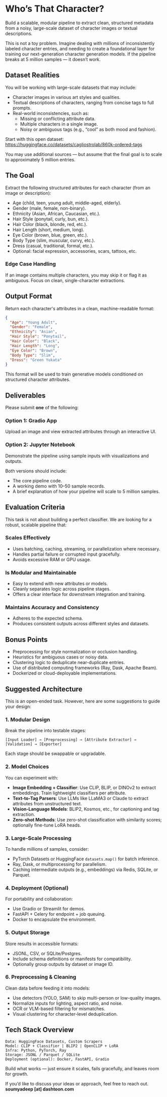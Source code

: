 # Who’s That Character?

Build a scalable, modular pipeline to extract clean, structured metadata from a noisy, large-scale dataset of character images or textual descriptions.

This is not a toy problem. Imagine dealing with millions of inconsistently labeled character entries, and needing to create a foundational layer for training our next-generation character generation models. If the pipeline breaks at 5 million samples — it doesn’t work.

## Dataset Realities

You will be working with large-scale datasets that may include:

- Character images in various art styles and qualities.
- Textual descriptions of characters, ranging from concise tags to full prompts.
- Real-world inconsistencies, such as:
  - Missing or conflicting attribute data.
  - Multiple characters in a single image.
  - Noisy or ambiguous tags (e.g., “cool” as both mood and fashion).

Start with this open dataset:  
https://huggingface.co/datasets/cagliostrolab/860k-ordered-tags

You may use additional sources — but assume that the final goal is to scale to approximately 5 million entries.

## The Goal

Extract the following structured attributes for each character (from an image or description):

- Age (child, teen, young adult, middle-aged, elderly).
- Gender (male, female, non-binary).
- Ethnicity (Asian, African, Caucasian, etc.).
- Hair Style (ponytail, curly, bun, etc.).
- Hair Color (black, blonde, red, etc.).
- Hair Length (short, medium, long).
- Eye Color (brown, blue, green, etc.).
- Body Type (slim, muscular, curvy, etc.).
- Dress (casual, traditional, formal, etc.).
- Optional: facial expression, accessories, scars, tattoos, etc.

### Edge Case Handling

If an image contains multiple characters, you may skip it or flag it as ambiguous. Focus on clean, single-character extractions.

## Output Format

Return each character's attributes in a clean, machine-readable format:

```json
{
  "Age": "Young Adult",
  "Gender": "Female",
  "Ethnicity": "Asian",
  "Hair Style": "Ponytail",
  "Hair Color": "Black",
  "Hair Length": "Long",
  "Eye Color": "Brown",
  "Body Type": "Slim",
  "Dress": "Green Yukata"
}
````

This format will be used to train generative models conditioned on structured character attributes.

## Deliverables

Please submit **one** of the following:

### Option 1: Gradio App

Upload an image and view extracted attributes through an interactive UI.

### Option 2: Jupyter Notebook

Demonstrate the pipeline using sample inputs with visualizations and outputs.

Both versions should include:

* The core pipeline code.
* A working demo with 10–50 sample records.
* A brief explanation of how your pipeline will scale to 5 million samples.

## Evaluation Criteria

This task is not about building a perfect classifier. We are looking for a robust, scalable pipeline that:

### Scales Effectively

* Uses batching, caching, streaming, or parallelization where necessary.
* Handles partial failure or corrupted input gracefully.
* Avoids excessive RAM or GPU usage.

### Is Modular and Maintainable

* Easy to extend with new attributes or models.
* Cleanly separates logic across pipeline stages.
* Offers a clear interface for downstream integration and training.

### Maintains Accuracy and Consistency

* Adheres to the expected schema.
* Produces consistent outputs across different styles and datasets.

## Bonus Points

* Preprocessing for style normalization or occlusion handling.
* Heuristics for ambiguous cases or noisy data.
* Clustering logic to deduplicate near-duplicate entries.
* Use of distributed computing frameworks (Ray, Dask, Apache Beam).
* Dockerized or cloud-deployable implementations.

## Suggested Architecture

This is an open-ended task. However, here are some suggestions to guide your design:

### 1. Modular Design

Break the pipeline into testable stages:

```
[Input Loader] → [Preprocessing] → [Attribute Extractor] → [Validation] → [Exporter]
```

Each stage should be swappable or upgradable.

### 2. Model Choices

You can experiment with:

* **Image Embedding + Classifier**: Use CLIP, BLIP, or DINOv2 to extract embeddings. Train lightweight classifiers per attribute.
* **Text-to-Tag Parsers**: Use LLMs like LLaMA3 or Claude to extract attributes from unstructured text.
* **Vision-Language Models**: BLIP2, Kosmos, etc., for captioning and tag extraction.
* **Zero-shot Methods**: Use zero-shot classification with similarity scores; optionally fine-tune LoRA heads.

### 3. Large-Scale Processing

To handle millions of samples, consider:

* PyTorch Datasets or HuggingFace `datasets.map()` for batch inference.
* Ray, Dask, or multiprocessing for parallelism.
* Caching intermediate outputs (e.g., embeddings) via Redis, SQLite, or Parquet.

### 4. Deployment (Optional)

For portability and collaboration:

* Use Gradio or Streamlit for demos.
* FastAPI + Celery for endpoint + job queuing.
* Docker to encapsulate the environment.

### 5. Output Storage

Store results in accessible formats:

* JSONL, CSV, or SQLite/Postgres.
* Include schema definitions or manifests for compatibility.
* Optionally group outputs by dataset or image ID.

### 6. Preprocessing & Cleaning

Clean data before feeding it into models:

* Use detectors (YOLO, SAM) to skip multi-person or low-quality images.
* Normalize inputs for lighting, aspect ratio, and noise.
* OCR or VLM-based filtering for mismatches.
* Visual clustering for character-level deduplication.

## Tech Stack Overview

```plaintext
Data: HuggingFace Datasets, Custom Scrapers
Model: CLIP + Classifier | BLIP2 | OpenCLIP + LoRA
Infra: Python, PyTorch, Ray
Storage: JSONL / Parquet / SQLite
Deployment (optional): Docker, FastAPI, Gradio
```

Build what works — just ensure it scales, fails gracefully, and leaves room for growth.

If you’d like to discuss your ideas or approach, feel free to reach out.
**soumyadeep \[at] dashtoon.com**
